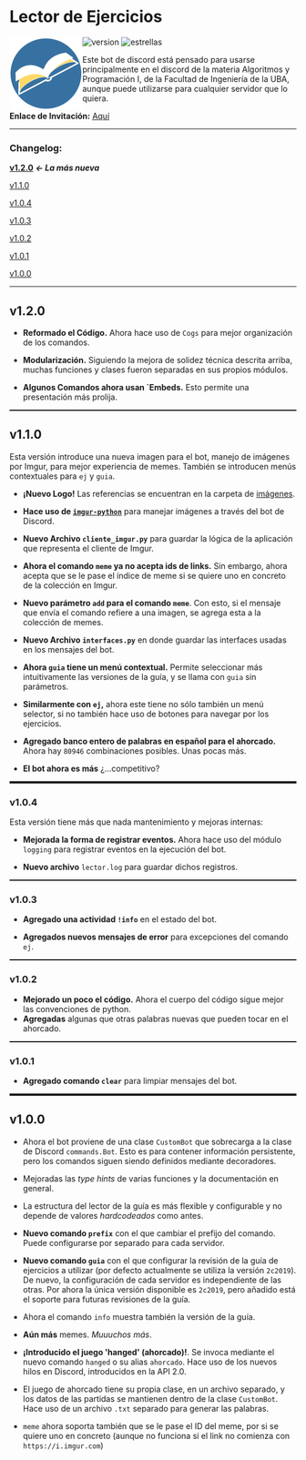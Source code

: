 # Lector de Ejercicios

<img alt="exercise_reader.png" align="left" src="img/exercise_reader.png" height=128 width=128 />

<p align="left">

<img alt="version" src="https://img.shields.io/badge/version-1.2.0-brightgreen" />
<img alt="estrellas" src="https://img.shields.io/github/stars/NLGS2907/Alg1-Lector-de-Ejercicios?label=Estrellas&style=social" />


Este bot de discord está pensado para usarse principalmente en el discord de la materia Algoritmos y Programación I,
de la Facultad de Ingeniería de la UBA, aunque puede utilizarse para cualquier servidor que lo quiera.
</p>

**Enlace de Invitación:** [Aquí](https://discord.com/api/oauth2/authorize?client_id=889312376036425810&permissions=292057984064&scope=bot)

<hr/>

### Changelog:

**[v1.2.0](#v120)** ***<- La más nueva***

[v1.1.0](#v110)

[v1.0.4](#v104)

[v1.0.3](#v103)

[v1.0.2](#v102)

[v1.0.1](#v101)

[v1.0.0](#v100)


<hr/>

## v1.2.0

* **Reformado el Código.** Ahora hace uso de `Cogs` para mejor organización
de los comandos.

* **Modularización.** Siguiendo la mejora de solidez técnica descrita arriba, muchas funciones
y clases fueron separadas en sus propios módulos.

* **Algunos Comandos ahora usan `Embeds.** Esto permite una presentación más prolija.

<hr style="height:2px" />

## v1.1.0

Esta versión introduce una nueva imagen para el bot, manejo de imágenes por
Imgur, para mejor experiencia de memes. También se introducen menús contextuales para `ej` y `guia`.

* **¡Nuevo Logo!** Las referencias se encuentran en la carpeta de [imágenes](img).

* **Hace uso de [`imgur-python`](https://pypi.org/project/imgur-python/)** para manejar imágenes a través del bot de Discord.

* **Nuevo Archivo `cliente_imgur.py`** para guardar la lógica de la
aplicación que representa el cliente de Imgur.

* **Ahora el comando `meme` ya no acepta ids de links.** Sin embargo, ahora
acepta que se le pase el índice de meme si se quiere uno en concreto de la
colección en Imgur.

* **Nuevo parámetro `add` para el comando `meme`**. Con esto, si el mensaje que envía el comando refiere a una imagen, se agrega esta a la colección de memes.

* **Nuevo Archivo `interfaces.py`** en donde guardar las interfaces usadas
en los mensajes del bot.

* **Ahora `guia` tiene un menú contextual.** Permite seleccionar más
intuitivamente las versiones de la guía, y se llama con `guia` sin
parámetros.

* **Similarmente con `ej`,** ahora este tiene no sólo también un menú
selector, si no también hace uso de botones para navegar por los ejercicios.

* **Agregado banco entero de palabras en español para el ahorcado.** Ahora
hay `80946` combinaciones posibles. Unas pocas más.

* **El bot ahora es más** ¿...competitivo?

<hr style="height:4px" />

### v1.0.4

Esta versión tiene más que nada mantenimiento y mejoras internas:

* **Mejorada la forma de registrar eventos.** Ahora hace uso del módulo `logging` para registrar eventos en la ejecución del bot.

* **Nuevo archivo** `lector.log` para guardar dichos registros.

<hr style="height:2px" />

### v1.0.3

* **Agregado una actividad `!info`** en el estado del bot.

* **Agregados nuevos mensajes de error** para excepciones del comando `ej`.

<hr style="height:2px" />

### v1.0.2

* **Mejorado un poco el código.** Ahora el cuerpo del código sigue mejor las convenciones de python.
* **Agregadas** algunas que otras palabras nuevas que pueden tocar en el ahorcado.

<hr style="height:2px" />

### v1.0.1

* **Agregado comando `clear`** para limpiar mensajes del bot.

<hr style="height:4px" />

## v1.0.0

* Ahora el bot proviene de una clase `CustomBot` que sobrecarga a la clase de Discord `commands.Bot`. Esto es para contener información persistente, pero los
  comandos siguen siendo definidos mediante decoradores.

* Mejoradas las *type hints* de varias funciones y la documentación en general.

* La estructura del lector de la guía es más flexible y configurable y no depende de valores *hardcodeados* como antes.

* **Nuevo comando `prefix`** con el que cambiar el prefijo del comando. Puede configurarse por separado para cada servidor.

* **Nuevo comando `guia`** con el que configurar la revisión de la guía de ejercicios a utilizar (por defecto actualmente se utiliza la versión `2c2019`).
  De nuevo, la configuración de cada servidor es independiente de las otras. Por ahora la única versión disponible es `2c2019`, pero añadido está el soporte para
  futuras revisiones de la guía.

* Ahora el comando `info` muestra también la versión de la guía.

* **Aún más** memes. *Muuuchos más*.

* **¡Introducido el juego 'hanged' (ahorcado)!**. Se invoca mediante el nuevo comando `hanged` o su alias `ahorcado`. Hace uso de los nuevos hilos en Discord, 
  introducidos en la API 2.0.

* El juego de ahorcado tiene su propia clase, en un archivo separado, y los datos de las partidas se mantienen dentro de la clase `CustomBot`. Hace uso de un
  archivo `.txt` separado para generar las palabras.

* `meme` ahora soporta también que se le pase el ID del meme, por si se quiere uno en concreto (aunque no funciona si el link no comienza con `https://i.imgur.com`)
